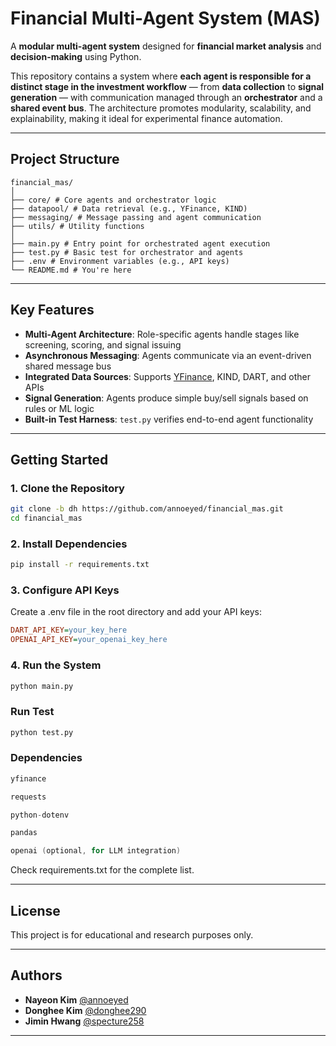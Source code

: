 # Financial Multi-Agent System (MAS)

A **modular multi-agent system** designed for **financial market analysis** and **decision-making** using Python.

This repository contains a system where **each agent is responsible for a distinct stage in the investment workflow** — from **data collection** to **signal generation** — with communication managed through an **orchestrator** and a **shared event bus**. The architecture promotes modularity, scalability, and explainability, making it ideal for experimental finance automation.

---


## Project Structure
```
financial_mas/
│
├── core/ # Core agents and orchestrator logic
├── datapool/ # Data retrieval (e.g., YFinance, KIND)
├── messaging/ # Message passing and agent communication
├── utils/ # Utility functions
│
├── main.py # Entry point for orchestrated agent execution
├── test.py # Basic test for orchestrator and agents
├── .env # Environment variables (e.g., API keys)
└── README.md # You're here
```

---

##  Key Features

-  **Multi-Agent Architecture**: Role-specific agents handle stages like screening, scoring, and signal issuing
-  **Asynchronous Messaging**: Agents communicate via an event-driven shared message bus
-  **Integrated Data Sources**: Supports [YFinance](https://pypi.org/project/yfinance/), KIND, DART, and other APIs
-  **Signal Generation**: Agents produce simple buy/sell signals based on rules or ML logic
-  **Built-in Test Harness**: `test.py` verifies end-to-end agent functionality

---

##  Getting Started

### 1. Clone the Repository

```bash
git clone -b dh https://github.com/annoeyed/financial_mas.git
cd financial_mas
```

### 2. Install Dependencies

```bash
pip install -r requirements.txt
```

### 3. Configure API Keys

Create a .env file in the root directory and add your API keys:

``` ini
DART_API_KEY=your_key_here
OPENAI_API_KEY=your_openai_key_here
```

### 4. Run the System
``` bash
python main.py
```

### Run Test
``` bash
python test.py
```

### Dependencies
``` cpp
yfinance

requests

python-dotenv

pandas

openai (optional, for LLM integration)
```
Check requirements.txt for the complete list.

---
## License
This project is for educational and research purposes only.

---
## Authors
- **Nayeon Kim** [@annoeyed](https://github.com/annoeyed)  
- **Donghee Kim** [@donghee290](https://github.com/donghee290)  
- **Jimin Hwang** [@specture258](https://github.com/specture258)  
---

